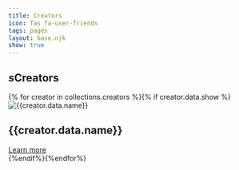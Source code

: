 ```yaml
---
title: Creators
icon: fas fa-user-friends
tags: pages
layout: base.njk
show: true
---
```

<section class="relative mx-1 md:mx-[8rem] min-h-screen pt-[4em] md:pt-[8rem]">
<h1 class="text-lg md:text-xl lg:text-2xl text-violet-900 font-medium leading-tight tracking-tight border-b-2 border-violet-400 mb-8 pb-2"><i class="fas fa-user-friends mr-2">s</i>Creators</h1>
<div class="grid grid-cols-1 md:grid-cols-2 lg:grid-cols-3 gap-16 pt-[2rem]">{% for creator in collections.creators %}{% if creator.data.show %}
    <div class="group backdrop-blur-sm bg-white/60 rounded-lg hover:shadow-lg hover:shadow-violet-500/50 flex flex-col items-center justify-between relative">
        <div class="relative rounded-full h-12 w-12 -mt-6 md:h-22 md:w-22 md:-mt-22 lg:h-24 lg:w-24 lg:-mt-12 shadow-lg">
            <img src="{{creator.data.thumbnail}}" class="absolute rounded-full h-full w-full" alt="{{creator.data.name}}" />
            <div class="absolute rounded-full opacity-30 h-full w-full bg-violet-900"></div>
        </div>
        <h1 class="bg-clip-text text-transparent bg-gradient-to-t from-violet-900 to-violet-300 drop-shadow-0_1px_1px_rgba(0,0,0,0.75) text-xl md:text-2xl lg:text-3xl m-4 p-4 lg:p-6 xl:p-8 text-center">{{creator.data.name}}</h1>
        <a href="{{creator.url}}" class="w-full text-md md:text-lg bg-violet-900 text-white py-1 px-3 md:py-2 md:px-8 text-center rounded-b-lg border-t-2 border-violet-300 group-hover:bg-violet-600 transition duration-300 ease-in-out">Learn more</a>
    </div>    {%endif%}{%endfor%}
</div>
</section>